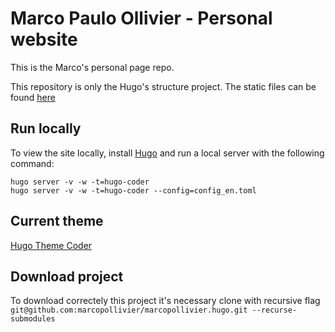 # Marco Paulo Ollivier - Personal website

This is the Marco's personal page repo. 

This repository is only the Hugo's structure project. 
The static files can be found [here](https://github.com/marcopollivier/marcopollivier.github.io)

## Run locally
To view the site locally, install [Hugo](http://gohugo.io/) and run a local server with the following command:
```
hugo server -v -w -t=hugo-coder
hugo server -v -w -t=hugo-coder --config=config_en.toml

```

## Current theme
[Hugo Theme Coder](https://themes.gohugo.io/hugo-coder/)

## Download project

To download correctely this project it's necessary clone with recursive flag
`git@github.com:marcopollivier/marcopollivier.hugo.git --recurse-submodules`
